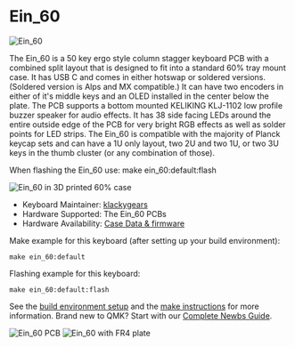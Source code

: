 # Ein_60

![Ein_60](https://i.imgur.com/cKPrNwO.jpeg)

The Ein_60 is a 50 key ergo style column stagger keyboard PCB with a combined split layout that is designed to fit into a standard 60% tray mount case. It has USB C and comes in either hotswap or soldered versions. (Soldered version is Alps and MX compatible.) It can have two encoders in either of it's middle keys and an OLED installed in the center below the plate. The PCB supports a bottom mounted KELIKING KLJ-1102 low profile buzzer speaker for audio effects. It has 38 side facing LEDs around the entire outside edge of the PCB for very bright RGB effects as well as solder points for LED strips. The Ein_60 is compatible with the majority of Planck keycap sets and can have a 1U only layout, two 2U and two 1U, or two 3U keys in the thumb cluster (or any combination of those). 


When flashing the Ein_60 use: make ein_60:default:flash

![Ein_60 in 3D printed 60% case](https://i.imgur.com/3jkrERV.jpeg)

* Keyboard Maintainer: [klackygears](https://github.com/klackygears)
* Hardware Supported: The Ein_60 PCBs 
* Hardware Availability: [Case Data & firmware](https://github.com/klackygears)

Make example for this keyboard (after setting up your build environment):

    make ein_60:default

Flashing example for this keyboard:

    make ein_60:default:flash

See the [build environment setup](https://docs.qmk.fm/#/getting_started_build_tools) and the [make instructions](https://docs.qmk.fm/#/getting_started_make_guide) for more information. Brand new to QMK? Start with our [Complete Newbs Guide](https://docs.qmk.fm/#/newbs).

![Ein_60 PCB](https://i.imgur.com/5A1xW8S.jpeg)
![Ein_60 with FR4 plate](https://i.imgur.com/42DNsLY.jpeg)
